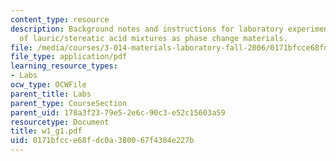```yaml
---
content_type: resource
description: Background notes and instructions for laboratory experiments on DSC xtudy
  of lauric/stereatic acid mixtures as phase change materials.
file: /media/courses/3-014-materials-laboratory-fall-2006/0171bfcce68fdc0a380067f4384e227b_w1_g1.pdf
file_type: application/pdf
learning_resource_types:
- Labs
ocw_type: OCWFile
parent_title: Labs
parent_type: CourseSection
parent_uid: 178a3f23-79e5-2e6c-90c3-e52c15603a59
resourcetype: Document
title: w1_g1.pdf
uid: 0171bfcc-e68f-dc0a-3800-67f4384e227b
---
```

